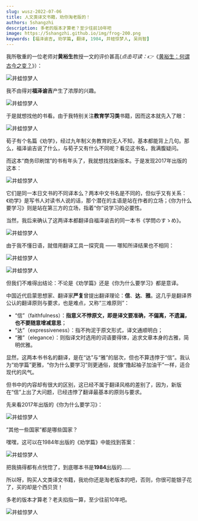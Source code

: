 ```yaml
---
slug: wusz-2022-07-06
title: 人文类译文书籍，劝你淘老版的！
authors: 5shangzhi
description: 多老的版本才算老？至少往前10年吧
image: https://5shangzhi.github.io/img/frog-200.png
keywords: [福泽谕吉, 劝学篇, 翻译, 1984, 井蛙惊梦人, 吴尚智]
---
```


我所敬重的一位老师对**黄裕生**教授一文的评价甚高(*点击可读：👉*《[黄裕生：何谓古今之变？](https://mp.weixin.qq.com/s/QZ8jm-de2DAUeZKeunhJ5w)》）：

![井蛙惊梦人](images/2022-07-06/1.jpeg)

我不由得对**福泽谕吉**产生了浓厚的兴趣。

![井蛙惊梦人](images/2022-07-06/2.png)

于是就想找他的书看。由于我特别关注**教育学习类**书籍，因而这本就先入了眼：

![井蛙惊梦人](images/2022-07-06/3.png)

荀子有个名篇《劝学》，经过九年制义务教育的无人不知，基本都能背上几句。那么，福泽谕吉说了什么，与荀子又有什么不同呢？看见这书名，我满腹疑问。

而这本“商务印刷馆”的书有年头了，我就想找找新版本。于是发现2017年出版的这本：

![井蛙惊梦人](images/2022-07-06/4.png)

它们是同一本日文书的不同译本么？两本中文书名是不同的，但似乎又有关系：《劝学》是写书人对读书人说的话，那个潜在的主语是站在作者的立场；《你为什么要学习》则是站在第三方的立场，指着“你”说学习的必要性。

当然，我后来确认了这两译本都翻译自福泽谕吉的同一本书《学問のすゝめ》。

![井蛙惊梦人](images/2022-07-06/5.jpeg)

由于我不懂日语，就借用翻译工具一探究竟 —— 哪知所译结果也不相同：

![井蛙惊梦人](images/2022-07-06/6.png)

![井蛙惊梦人](images/2022-07-06/7.png)

但我们不难得出结论：不论是《劝学篇》还是《你为什么要学习》都是意译。

中国近代启蒙思想家、翻译家**严复**曾提出翻译理论：**信**、**达**、**雅**。这几乎是翻译界公认的翻译原则与要求，也是难点，又称“三难原则”：

-  “信”（faithfulness）：**指意义不悖原文，即是译文要准确，不偏离，不遗漏，也不要随意增减意思**；
-   “达”（expressiveness）：指不拘泥于原文形式，译文通顺明白；
-   “雅”（elegance）：则指译文时选用的词语要得体，追求文章本身的古雅，简明优雅。

显然，这两本书书名的翻译，是在“达”与“雅”的层次，但也不算违悖于“信”。我认为“劝学篇”更雅，“你为什么要学习”则更通俗，就像“撸起袖子加油干”一样，适合现代的风气。

但书中的内容却有很大的区别，这已经不属于翻译风格的差别了，因为，新版在“信”上出了大问题，已经违悖了翻译最基本的原则与要求。

先来看2017年出版的《你为什么要学习》：

![井蛙惊梦人](images/2022-07-06/8.png)

“其他一些国家”都是哪些国家？

嘿嘿，这可以在1984年出版的《劝学篇》中能找到答案：

![井蛙惊梦人](images/2022-07-06/9.png)

把我搞得都有点恍惚了，到底哪本书是**1984**出版的……

所以呀，购买人文类译文书籍，我劝你还是淘老版本的吧，否则，你很可能银子花了，买的却是个西贝货！

多老的版本才算老？老夫掐指一算，至少往前10年吧。

![井蛙惊梦人](https://5shangzhi.github.io/img/frog.jpeg)
